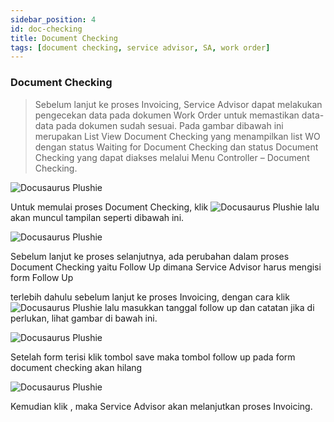 ```yaml
---
sidebar_position: 4
id: doc-checking
title: Document Checking
tags: [document checking, service advisor, SA, work order]
---
```


### Document Checking

> Sebelum lanjut ke proses Invoicing, Service Advisor dapat melakukan pengecekan data pada dokumen Work Order untuk memastikan data-data pada dokumen sudah sesuai.  Pada gambar dibawah ini merupakan List View Document Checking yang menampilkan list WO dengan status Waiting for Document Checking  dan status Document Checking yang dapat diakses melalui Menu Controller – Document Checking.

![Docusaurus Plushie](/img/purchase-part/doc-checking/1.png)

Untuk memulai proses Document Checking, klik ![Docusaurus Plushie](/img/purchase-part/doc-checking/tigatitik.png) lalu akan muncul tampilan seperti dibawah ini.

![Docusaurus Plushie](/img/purchase-part/doc-checking/2.png)

Sebelum lanjut ke proses selanjutnya, ada perubahan dalam proses Document Checking yaitu Follow Up dimana Service Advisor harus mengisi form Follow Up

terlebih dahulu sebelum lanjut ke proses Invoicing, dengan cara klik ![Docusaurus Plushie](/img/purchase-part/doc-checking/followup.png) lalu masukkan tanggal follow up dan catatan jika di perlukan, lihat gambar di bawah ini.

![Docusaurus Plushie](/img/purchase-part/doc-checking/3.png)

Setelah form terisi klik tombol save maka tombol follow up pada form document checking akan hilang

![Docusaurus Plushie](/img/purchase-part/doc-checking/4.png)

Kemudian klik  , maka Service Advisor akan melanjutkan proses Invoicing.